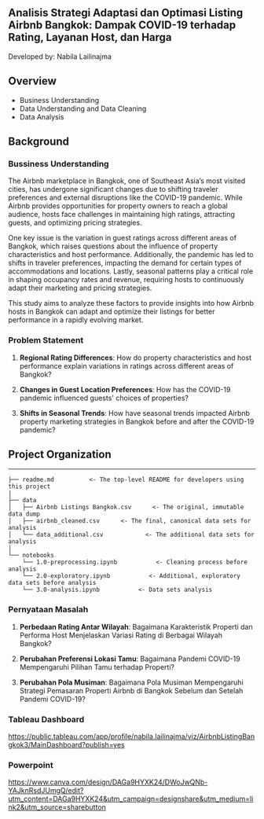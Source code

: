 ## **Analisis Strategi Adaptasi dan Optimasi Listing Airbnb Bangkok:** Dampak COVID-19 terhadap Rating, Layanan Host, dan Harga

Developed by: Nabila Lailinajma

## Overview
- Business Understanding
- Data Understanding and Data Cleaning
- Data Analysis

## Background
### Bussiness Understanding
The Airbnb marketplace in Bangkok, one of Southeast Asia’s most visited cities, has undergone significant changes due to shifting traveler preferences and external disruptions like the COVID-19 pandemic. While Airbnb provides opportunities for property owners to reach a global audience, hosts face challenges in maintaining high ratings, attracting guests, and optimizing pricing strategies.

One key issue is the variation in guest ratings across different areas of Bangkok, which raises questions about the influence of property characteristics and host performance. Additionally, the pandemic has led to shifts in traveler preferences, impacting the demand for certain types of accommodations and locations. Lastly, seasonal patterns play a critical role in shaping occupancy rates and revenue, requiring hosts to continuously adapt their marketing and pricing strategies.

This study aims to analyze these factors to provide insights into how Airbnb hosts in Bangkok can adapt and optimize their listings for better performance in a rapidly evolving market.

### Problem Statement
1. **Regional Rating Differences**: How do property characteristics and host performance explain variations in ratings across different areas of Bangkok?

2. **Changes in Guest Location Preferences**: How has the COVID-19 pandemic influenced guests' choices of properties?

3. **Shifts in Seasonal Trends**: How have seasonal trends impacted Airbnb property marketing strategies in Bangkok before and after the COVID-19 pandemic?

## Project Organization
------------

    ├── readme.md          <- The top-level README for developers using this project
    |
    ├── data
    │   ├── Airbnb Listings Bangkok.csv      <- The original, immutable data dump
    │   ├── airbnb_cleaned.csv      <- The final, canonical data sets for analysis
    │   └── data_additional.csv            <- The additional data sets for analysis
    │
    └── notebooks   
        └── 1.0-preprocessing.ipynb           <- Cleaning process before analysis
        └── 2.0-exploratory.ipynb           <- Additional, exploratory data sets before analysis
        └── 3.0-analysis.ipynb           <- Data sets analysis
    



### Pernyataan Masalah

1. **Perbedaan Rating Antar Wilayah**: Bagaimana Karakteristik Properti dan Performa Host Menjelaskan Variasi Rating di Berbagai Wilayah Bangkok?

2. **Perubahan Preferensi Lokasi Tamu**: Bagaimana Pandemi COVID-19 Mempengaruhi Pilihan Tamu terhadap Properti?

3. **Perubahan Pola Musiman**: Bagaimana Pola Musiman Mempengaruhi Strategi Pemasaran Properti Airbnb di Bangkok Sebelum dan Setelah Pandemi COVID-19?

### Tableau Dashboard
https://public.tableau.com/app/profile/nabila.lailinajma/viz/AirbnbListingBangkok3/MainDashboard?publish=yes

### Powerpoint
https://www.canva.com/design/DAGa9HYXK24/DWoJwQNb-YAJknRsdJUmgQ/edit?utm_content=DAGa9HYXK24&utm_campaign=designshare&utm_medium=link2&utm_source=sharebutton
